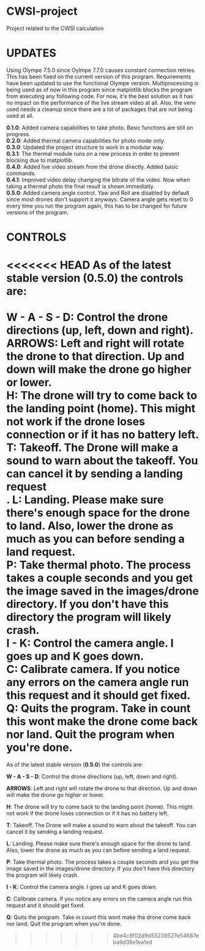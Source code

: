 # CWSI-project
Project related to the CWSI calculation

# UPDATES
Using Olympe 7.5.0 since Oylmpe 7.7.0 causes constant connection retries. This has been fixed on the current version of this program. Requirements have been updated to use the functional Olympe version.
Multiprocessing is being used as of now in this program since matplotlib blocks the program from executing any following code. For now, it's the best solution as it has no impact on the performance of the live stream video at all.
Also, the venv used needs a cleanup since there are a lot of packages that are not being used at all.

**0.1.0**: Added camera capabilities to take photo. Basic functions are still on progress.<br />
**0.2.0**: Added thermal camera capabilities for photo mode only.<br />
**0.3.0**: Updated the project structure to work in a modular way.<br />
**0.3.1**: The thermal module runs on a new process in order to prevent blocking due to matplotlib.<br />
**0.4.0**: Added live video stream from the drone directly. Added basic commands.<br />
**0.4.1**: Improved video delay changing the bitrate of the video. Now when taking a thermal photo the final result is shown immediatly.<br />
**0.5.0**: Added camera angle control. Yaw and Roll are disabled by default since most drones don't support it anyways. Camera angle gets reset to 0 every time you run the program again, this
has to be changed for future versions of the program.

# CONTROLS
<<<<<<< HEAD
As of the latest stable version (**0.5.0**) the controls are:<br /><br />
**W - A - S - D**: Control the drone directions (up, left, down and right).<br />
**ARROWS**: Left and right will rotate the drone to that direction. Up and down will make the drone go higher or lower.<br />
**H**: The drone will try to come back to the landing point (home). This might not work if the drone loses connection or if it has no battery left.<br />
**T**: Takeoff. The Drone will make a sound to warn about the takeoff. You can cancel it by sending a landing request<br />.
**L**: Landing. Please make sure there's enough space for the drone to land. Also, lower the drone as much as you can before sending a land request.<br />
**P**: Take thermal photo. The process takes a couple seconds and you get the image saved in the images/drone directory. If you don't have this directory the program will likely crash.<br />
**I - K**: Control the camera angle. I goes up and K goes down.<br />
**C**: Calibrate camera. If you notice any errors on the camera angle run this request and it should get fixed.<br />
**Q**: Quits the program. Take in count this wont make the drone come back nor land. Quit the program when you're done.<br />
=======
As of the latest stable version (**0.5.0**) the controls are:

**W - A - S - D**: Control the drone directions (up, left, down and right).

**ARROWS**: Left and right will rotate the drone to that direction. Up and down will make the drone go higher or lower.

**H**: The drone will try to come back to the landing point (home). This might not work if the drone loses connection or if it has no battery left.

**T**: Takeoff. The Drone will make a sound to warn about the takeoff. You can cancel it by sending a landing request.

**L**: Landing. Please make sure there's enough space for the drone to land. Also, lower the drone as much as you can before sending a land request.

**P**: Take thermal photo. The process takes a couple seconds and you get the image saved in the images/drone directory. If you don't have this directory the program will likely crash.

**I - K**: Control the camera angle. I goes up and K goes down.

**C**: Calibrate camera. If you notice any errors on the camera angle run this request and it should get fixed.

**Q**: Quits the program. Take in count this wont make the drone come back nor land. Quit the program when you're done.
>>>>>>> 4be4c8f02d9d55238527e54687eba9d38e1ea1ed
